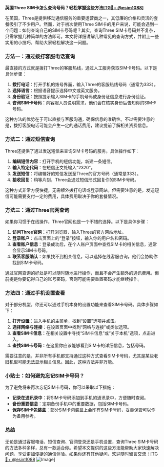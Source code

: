 **英国Three SIM卡怎么查询号码？轻松掌握这些方法[[TG💪+ @esim1088](https://t.me/s/esim1088)]**

在英国，Three是提供移动通信服务的重要运营商之一，其低廉的价格和灵活的套餐吸引了不少用户。然而，对于初次使用Three SIM卡的用户来说，可能会遇到一个问题：如何查询自己的SIM卡号码呢？其实，查询Three SIM卡号码并不复杂，只需掌握几种简单的方法即可。本文将详细讲解几种常见的查询方式，并附上一些实用的小技巧，帮助大家轻松解决这一问题。

### 方法一：通过拨打客服电话查询

最直接的方式就是拨打Three的客服热线，通过人工服务获取SIM卡号码。以下是具体步骤：

1. **拨打电话**：打开手机的拨号界面，输入Three的客服热线号码（通常为333）。
2. **选择语言**：根据语音提示选择中文或英文服务。
3. **身份验证**：按照提示输入SIM卡的手机号码或身份证信息进行身份验证。
4. **咨询SIM卡号码**：向客服人员说明需求，他们会在核实身份后告知你的SIM卡号码。

这种方法的优势在于可以直接与客服沟通，确保信息的准确性。不过需要注意的是，拨打客服电话可能会产生一定的通话费用，建议提前了解相关资费信息。

### 方法二：通过短信查询

Three还提供了通过发送短信来查询SIM卡号码的服务。具体操作如下：

1. **编辑短信内容**：打开手机的短信功能，新建一条短信。
2. **输入特定代码**：在短信正文处输入“2320”。
3. **发送短信**：将编辑好的短信发送至Three的官方号码（通常是333）。
4. **接收回复**：稍等片刻，Three会通过短信形式回复你的SIM卡号码。

这种方式非常方便快捷，无需额外拨打电话或登录网站。但需要注意的是，发送短信可能需要支付一定的费用，具体费用取决于你的套餐情况。

### 方法三：通过Three官网查询

如果你习惯于在线操作，Three官网也是一个不错的选择。以下是具体步骤：

1. **访问Three官网**：打开浏览器，输入Three的官方网站地址。
2. **登录账户**：点击页面上的“登录”按钮，输入你的用户名和密码。
3. **查看账户信息**：登录成功后，在个人账户页面中查找SIM卡的相关信息，通常会显示SIM卡号码。
4. **联系客服确认**：如果找不到相关信息，可以选择在线客服咨询，他们会协助你找到SIM卡号码。

通过官网查询的好处是可以随时随地进行操作，而且不会产生额外的通讯费用。但前提是你要记得自己的账号密码，否则可能需要重置密码才能继续操作。

### 方法四：通过手机设置查看

对于部分机型，你还可以通过手机本身的设置功能来查看SIM卡号码。具体步骤如下：

1. **打开设置**：进入手机的主菜单，找到“设置”选项并点击。
2. **选择网络与连接**：在设置页面中找到“网络与连接”或类似选项。
3. **查看SIM卡信息**：在相关设置中寻找“SIM卡信息”或“关于本机”选项，点击进入。
4. **查找SIM卡号码**：在这里你应该能够看到SIM卡的详细信息，包括号码。

需要注意的是，并非所有手机都支持通过这种方式查看SIM卡号码，尤其是某些老旧机型可能无法显示相关信息。因此，这种方法并非万能。

### 小贴士：如何避免忘记SIM卡号码？

为了避免将来再次忘记SIM卡号码，你可以采取以下措施：

- **记录在通讯录中**：将SIM卡号码添加到手机的通讯录中，方便随时查阅。
- **备份重要信息**：定期备份手机中的重要数据，包括SIM卡号码。
- **保存SIM卡包装盒**：部分SIM卡包装盒上会印有SIM卡号码，妥善保管可以作为备用参考。

### 总结

无论是通过客服电话、短信查询、官网登录还是手机设置，查询Three SIM卡号码的方法多种多样，总有一款适合你。希望本文提供的这些方法能帮助大家快速解决问题，享受更加便捷的通信体验。如果你还有其他疑问，欢迎随时留言交流！[[TG💪+ @esim1088](https://t.me/s/esim1088) ![Image](https://i.postimg.cc/4NQfJmqS/Snipaste-2025-05-13-00-14-12.png)]